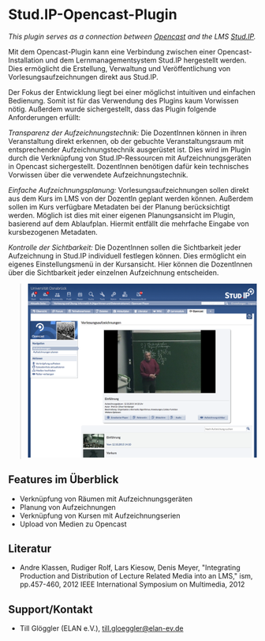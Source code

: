 Stud.IP-Opencast-Plugin
=======================

*This plugin serves as a connection between [Opencast](http://opencast.org) and
the LMS [Stud.IP](http://studip.de/).*

Mit dem Opencast-Plugin kann eine Verbindung zwischen einer
Opencast-Installation und dem Lernmanagementsystem Stud.IP hergestellt werden. 
Dies ermöglicht die Erstellung, Verwaltung und Veröffentlichung von 
Vorlesungsaufzeichnungen direkt aus Stud.IP.

Der Fokus der Entwicklung liegt bei einer möglichst intuitiven und einfachen 
Bedienung. Somit ist für das Verwendung des Plugins kaum Vorwissen nötig.
Außerdem wurde sichergestellt, dass das Plugin folgende 
Anforderungen erfüllt:

*Transparenz der Aufzeichnungstechnik:* Die DozentInnen können in ihren
Veranstaltung direkt erkennen, ob der gebuchte Veranstaltungsraum mit
entsprechender Aufzeichnungstechnik ausgerüstet ist. Dies wird im Plugin durch
die Verknüpfung von Stud.IP-Ressourcen mit Aufzeichnungsgeräten in Opencast
sichergestellt. DozentInnen benötigen dafür kein technisches Vorwissen über
die verwendete Aufzeichnungstechnik.

*Einfache Aufzeichnungsplanung:* Vorlesungsaufzeichnungen sollen direkt aus dem
Kurs im LMS von der DozentIn geplant werden können. Außerdem sollen im Kurs 
verfügbare Metadaten bei der Planung berücksichtigt werden. Möglich ist dies mit
einer eigenen Planungsansicht im Plugin, basierend auf dem Ablaufplan. Hiermit
entfällt die mehrfache Eingabe von kursbezogenen Metadaten.

*Kontrolle der Sichtbarkeit:* Die DozentInnen sollen die Sichtbarkeit jeder
Aufzeichnung in Stud.IP individuell festlegen können. Dies ermöglicht ein
eigenes Einstellungsmenü in der Kursansicht. Hier können die DozentInnen über
die Sichtbarkeit jeder einzelnen Aufzeichnung entscheiden.

> ![Das Opencast-Stud.IP-Plugin](images/opencastplayer.png)


Features im Überblick
---------------------

- Verknüpfung von Räumen mit Aufzeichnungsgeräten
- Planung von Aufzeichnungen
- Verknüpfung von Kursen mit Aufzeichnungserien
- Upload von Medien zu Opencast


Literatur
---------

- Andre Klassen, Rudiger Rolf, Lars Kiesow, Denis Meyer, "Integrating
  Production and Distribution of Lecture Related Media into an LMS," ism,
  pp.457-460, 2012 IEEE International Symposium on Multimedia, 2012


Support/Kontakt
---------------

- Till Glöggler (ELAN e.V.), till.gloeggler@elan-ev.de
